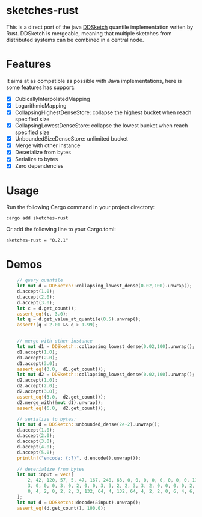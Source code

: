 # sketches-rust
This is a direct port of the java [DDSketch](https://github.com/DataDog/sketches-java) quantile implementation writen by Rust. DDSketch is mergeable, meaning that multiple sketches from distributed systems can be combined in a central node.

# Features
It aims at as compatible as possible with Java implementations, here is some features has support: 
- [x] CubicallyInterpolatedMapping 
- [x] LogarithmicMapping
- [x] CollapsingHighestDenseStore: collapse the highest bucket when reach specified size
- [x] CollapsingLowestDenseStore: collapse the lowest bucket when reach specified size
- [x] UnboundedSizeDenseStore: unlimited bucket
- [x] Merge with other instance
- [x] Deserialize from bytes
- [x] Serialize to bytes
- [x] Zero dependencies

# Usage

Run the following Cargo command in your project directory:
```
cargo add sketches-rust
```


Or add the following line to your Cargo.toml:
```
sketches-rust = "0.2.1"
```

# Demos
```rust
    // query quantile
    let mut d = DDSketch::collapsing_lowest_dense(0.02,100).unwrap();
    d.accept(1.0);
    d.accept(2.0);
    d.accept(3.0);
    let c = d.get_count();
    assert_eq!(c, 3.0);
    let q = d.get_value_at_quantile(0.5).unwrap();
    assert!(q < 2.01 && q > 1.99);


    // merge with other instance
    let mut d1 = DDSketch::collapsing_lowest_dense(0.02,100).unwrap();
    d1.accept(1.0);
    d1.accept(2.0);
    d1.accept(3.0);
    assert_eq!(3.0,  d1.get_count());
    let mut d2 = DDSketch::collapsing_lowest_dense(0.02,100).unwrap();
    d2.accept(1.0);
    d2.accept(2.0);
    d2.accept(3.0);
    assert_eq!(3.0,  d2.get_count());
    d2.merge_with(&mut d1).unwrap();
    assert_eq!(6.0,  d2.get_count());

    // serialize to bytes:
    let mut d = DDSketch::unbounded_dense(2e-2).unwrap();
    d.accept(1.0);
    d.accept(2.0);
    d.accept(3.0);
    d.accept(4.0);
    d.accept(5.0);
    println!("encode: {:?}", d.encode().unwrap());

    // deserialize from bytes
    let mut input = vec![
        2, 42, 120, 57, 5, 47, 167, 240, 63, 0, 0, 0, 0, 0, 0, 0, 0, 13, 50, 130, 1, 2, 136, 32, 0,
        3, 0, 0, 0, 3, 0, 2, 0, 0, 3, 3, 2, 2, 3, 3, 2, 0, 0, 0, 0, 2, 0, 2, 2, 2, 4, 4, 132, 64,
        0, 4, 2, 0, 2, 2, 3, 132, 64, 4, 132, 64, 4, 2, 2, 0, 6, 4, 6, 132, 64, 2, 6,
    ];
    let mut d = DDSketch::decode(&input).unwrap();
    assert_eq!(d.get_count(), 100.0);
```

